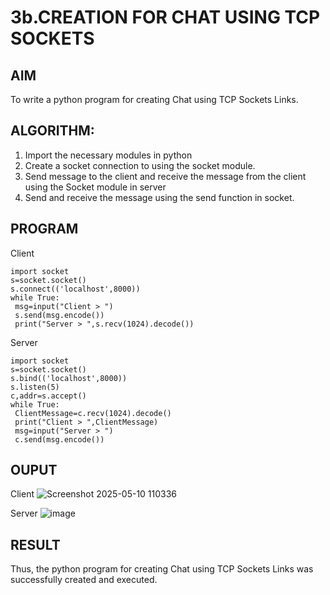 # 3b.CREATION FOR CHAT USING TCP SOCKETS
## AIM
To write a python program for creating Chat using TCP Sockets Links.
## ALGORITHM:
1. Import the necessary modules in python
2. Create a socket connection to using the socket module.
3. Send message to the client and receive the message from the client using the Socket module in
 server
4. Send and receive the message using the send function in socket.
## PROGRAM
Client
```
import socket
s=socket.socket()
s.connect(('localhost',8000))
while True:
 msg=input("Client > ")
 s.send(msg.encode())
 print("Server > ",s.recv(1024).decode())
```

Server
```
import socket
s=socket.socket()
s.bind(('localhost',8000))
s.listen(5)
c,addr=s.accept()
while True:
 ClientMessage=c.recv(1024).decode()
 print("Client > ",ClientMessage)
 msg=input("Server > ")
 c.send(msg.encode())
```

## OUPUT
Client
![Screenshot 2025-05-10 110336](https://github.com/user-attachments/assets/615ccc43-e4ec-4161-adcf-26743f74abd0)


Server
![image](https://github.com/user-attachments/assets/fd037a58-9b4c-45fb-a1dc-c7b4810c9caa)

## RESULT
Thus, the python program for creating Chat using TCP Sockets Links was successfully 
created and executed.

